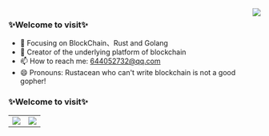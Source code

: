 <!--### Hi there 👋-->
<!--
**captainlee1024/captainlee1024** is a ✨ _special_ ✨ repository because its `README.md` (this file) appears on your GitHub profile.

Here are some ideas to get you started:

- 🔭 I’m currently working on ...
- 🌱 I’m currently learning ...
- 👯 I’m looking to collaborate on ...
- 🤔 I’m looking for help with ...
- 💬 Ask me about ...
- 📫 How to reach me: ...
- 😄 Pronouns: ...
- ⚡ Fun fact: ...
-->
<img align="right" src="https://github-readme-stats.vercel.app/api?username=captainlee1024&show_icons=true&icon_color=0480ef&text_color=75eeb2&bg_color=193549&hide_title=false&title_color=e683d9" />

### ✨Welcome to visit✨
- :orange_book: Focusing on BlockChain、Rust and Golang
- :hammer: Creator of the underlying platform of blockchain
- 📫 How to reach me: 644052732@qq.com
- 😄 Pronouns: Rustacean who can't write blockchain is not a good gopher!
<!--- :ram: Founder the ...-->

### ✨Welcome to visit✨

<table border="0" rules=none style="border:none;">
   <tr>
       <td><img src="https://github-readme-stats.vercel.app/api/top-langs/?username=captainlee1024&layout=compact&hide=VHDL,javascript&langs_count=8"></td>
       <td><img src="https://github-readme-stats.vercel.app/api?username=captainlee1024&count_private=true&show_icons=true&theme=cobalt"></td>
   </tr>
</table>
</div>
